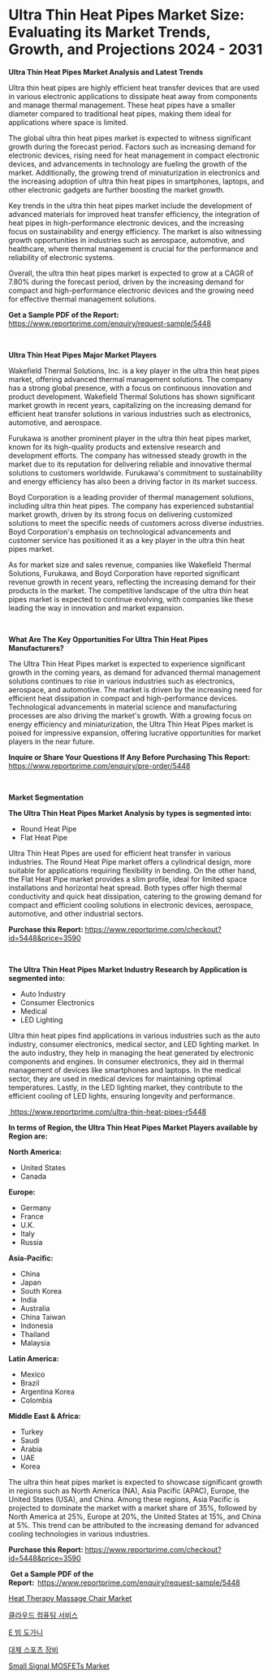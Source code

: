 <p><h1>Ultra Thin Heat Pipes Market Size: Evaluating its Market Trends, Growth, and Projections 2024 - 2031</h1></p><p><strong>Ultra Thin Heat Pipes Market Analysis and Latest Trends</strong></p>
<p><p>Ultra thin heat pipes are highly efficient heat transfer devices that are used in various electronic applications to dissipate heat away from components and manage thermal management. These heat pipes have a smaller diameter compared to traditional heat pipes, making them ideal for applications where space is limited.</p><p>The global ultra thin heat pipes market is expected to witness significant growth during the forecast period. Factors such as increasing demand for electronic devices, rising need for heat management in compact electronic devices, and advancements in technology are fueling the growth of the market. Additionally, the growing trend of miniaturization in electronics and the increasing adoption of ultra thin heat pipes in smartphones, laptops, and other electronic gadgets are further boosting the market growth.</p><p>Key trends in the ultra thin heat pipes market include the development of advanced materials for improved heat transfer efficiency, the integration of heat pipes in high-performance electronic devices, and the increasing focus on sustainability and energy efficiency. The market is also witnessing growth opportunities in industries such as aerospace, automotive, and healthcare, where thermal management is crucial for the performance and reliability of electronic systems.</p><p>Overall, the ultra thin heat pipes market is expected to grow at a CAGR of 7.80% during the forecast period, driven by the increasing demand for compact and high-performance electronic devices and the growing need for effective thermal management solutions.</p></p>
<p><strong>Get a Sample PDF of the Report:&nbsp;</strong> <a href="https://www.reportprime.com/enquiry/request-sample/5448">https://www.reportprime.com/enquiry/request-sample/5448</a></p>
<p>&nbsp;</p>
<p><strong>Ultra Thin Heat Pipes Major Market Players</strong></p>
<p><p>Wakefield Thermal Solutions, Inc. is a key player in the ultra thin heat pipes market, offering advanced thermal management solutions. The company has a strong global presence, with a focus on continuous innovation and product development. Wakefield Thermal Solutions has shown significant market growth in recent years, capitalizing on the increasing demand for efficient heat transfer solutions in various industries such as electronics, automotive, and aerospace.</p><p>Furukawa is another prominent player in the ultra thin heat pipes market, known for its high-quality products and extensive research and development efforts. The company has witnessed steady growth in the market due to its reputation for delivering reliable and innovative thermal solutions to customers worldwide. Furukawa's commitment to sustainability and energy efficiency has also been a driving factor in its market success.</p><p>Boyd Corporation is a leading provider of thermal management solutions, including ultra thin heat pipes. The company has experienced substantial market growth, driven by its strong focus on delivering customized solutions to meet the specific needs of customers across diverse industries. Boyd Corporation's emphasis on technological advancements and customer service has positioned it as a key player in the ultra thin heat pipes market.</p><p>As for market size and sales revenue, companies like Wakefield Thermal Solutions, Furukawa, and Boyd Corporation have reported significant revenue growth in recent years, reflecting the increasing demand for their products in the market. The competitive landscape of the ultra thin heat pipes market is expected to continue evolving, with companies like these leading the way in innovation and market expansion.</p></p>
<p>&nbsp;</p>
<p><strong>What Are The Key Opportunities For Ultra Thin Heat Pipes Manufacturers?</strong></p>
<p><p>The Ultra Thin Heat Pipes market is expected to experience significant growth in the coming years, as demand for advanced thermal management solutions continues to rise in various industries such as electronics, aerospace, and automotive. The market is driven by the increasing need for efficient heat dissipation in compact and high-performance devices. Technological advancements in material science and manufacturing processes are also driving the market's growth. With a growing focus on energy efficiency and miniaturization, the Ultra Thin Heat Pipes market is poised for impressive expansion, offering lucrative opportunities for market players in the near future.</p></p>
<p><strong>Inquire or Share Your Questions If Any Before Purchasing This Report:</strong> <a href="https://www.reportprime.com/enquiry/pre-order/5448">https://www.reportprime.com/enquiry/pre-order/5448</a></p>
<p>&nbsp;</p>
<p><strong>Market Segmentation</strong></p>
<p><strong>The Ultra Thin Heat Pipes Market Analysis by types is segmented into:</strong></p>
<p><ul><li>Round Heat Pipe</li><li>Flat Heat Pipe</li></ul></p>
<p><p>Ultra Thin Heat Pipes are used for efficient heat transfer in various industries. The Round Heat Pipe market offers a cylindrical design, more suitable for applications requiring flexibility in bending. On the other hand, the Flat Heat Pipe market provides a slim profile, ideal for limited space installations and horizontal heat spread. Both types offer high thermal conductivity and quick heat dissipation, catering to the growing demand for compact and efficient cooling solutions in electronic devices, aerospace, automotive, and other industrial sectors.</p></p>
<p><strong>Purchase this Report:&nbsp;</strong><a href="https://www.reportprime.com/checkout?id=5448&price=3590">https://www.reportprime.com/checkout?id=5448&price=3590</a></p>
<p>&nbsp;</p>
<p><strong>The Ultra Thin Heat Pipes Market Industry Research by Application is segmented into:</strong></p>
<p><ul><li>Auto Industry</li><li>Consumer Electronics</li><li>Medical</li><li>LED Lighting</li></ul></p>
<p><p>Ultra thin heat pipes find applications in various industries such as the auto industry, consumer electronics, medical sector, and LED lighting market. In the auto industry, they help in managing the heat generated by electronic components and engines. In consumer electronics, they aid in thermal management of devices like smartphones and laptops. In the medical sector, they are used in medical devices for maintaining optimal temperatures. Lastly, in the LED lighting market, they contribute to the efficient cooling of LED lights, ensuring longevity and performance.</p></p>
<p><a href="https://www.reportprime.com/ultra-thin-heat-pipes-r5448">&nbsp;https://www.reportprime.com/ultra-thin-heat-pipes-r5448</a></p>
<p><strong>In terms of Region, the Ultra Thin Heat Pipes Market Players available by Region are:</strong></p>
<p>
    <p> <strong> North America: </strong>
        <ul>
            <li>United States</li>
            <li>Canada</li>
        </ul>
        </p> 
    <p> <strong> Europe: </strong>
        <ul>
            <li>Germany</li>
            <li>France</li>
            <li>U.K.</li>
            <li>Italy</li>
            <li>Russia</li>
        </ul>
        </p> 
    <p> <strong> Asia-Pacific: </strong>
        <ul>
            <li>China</li>
            <li>Japan</li>
            <li>South Korea</li>
            <li>India</li>
            <li>Australia</li>
            <li>China Taiwan</li>
            <li>Indonesia</li>
            <li>Thailand</li>
            <li>Malaysia</li>
        </ul>
        </p> 
    <p> <strong> Latin America: </strong>
        <ul>
            <li>Mexico</li>
            <li>Brazil</li>
            <li>Argentina Korea</li>
            <li>Colombia</li>
        </ul>
        </p> 
    <p> <strong> Middle East & Africa: </strong>
        <ul>
            <li>Turkey</li>
            <li>Saudi</li>
            <li>Arabia</li>
            <li>UAE</li>
            <li>Korea</li>
        </ul>
    </p>
    </p>
<p><p>The ultra thin heat pipes market is expected to showcase significant growth in regions such as North America (NA), Asia Pacific (APAC), Europe, the United States (USA), and China. Among these regions, Asia Pacific is projected to dominate the market with a market share of 35%, followed by North America at 25%, Europe at 20%, the United States at 15%, and China at 5%. This trend can be attributed to the increasing demand for advanced cooling technologies in various industries.</p></p>
<p><strong>Purchase this Report: </strong><a href="https://www.reportprime.com/checkout?id=5448&price=3590">https://www.reportprime.com/checkout?id=5448&price=3590</a></p>
<p>&nbsp;<strong>Get a Sample PDF of the Report:&nbsp;&nbsp;</strong><a href="https://www.reportprime.com/enquiry/request-sample/5448">https://www.reportprime.com/enquiry/request-sample/5448</a></p>
<p><strong></strong></p>
<p><p><a href="https://medium.com/@obiemante_40648/global-heat-therapy-massage-chair-market-analysis-trends-forecasts-and-growth-opportunities-106d5e749403">Heat Therapy Massage Chair Market</a></p><p><a href="https://medium.com/@carolineparks354/%EC%A7%80%EC%97%AD-%EC%9C%A0%ED%98%95-software-as-a-service-platform-as-a-service-infrastructure-as-a-service-%EB%B0%8F-%EC%9D%91%EC%9A%A9-%ED%94%84%EB%A1%9C%EA%B7%B8%EB%9E%A8-4b39b9f69707">클라우드 컴퓨팅 서비스</a></p><p><a href="https://github.com/vss5505pa7z1p/Market-Research-Report-List-3/blob/main/437514659179.md">E 빔 도가니</a></p><p><a href="https://medium.com/@allisonkreiger/%EB%8C%80%EC%95%88-%EC%8A%A4%ED%8F%AC%EC%B8%A0-%EC%9E%A5%EB%B9%84-%EC%8B%9C%EC%9E%A5-%EA%B7%9C%EB%AA%A8%EB%8A%94-%EC%97%B0%ED%8F%89%EA%B7%A0-%EC%84%B1%EC%9E%A5%EB%A5%A0-14-8-%EB%A1%9C-%EC%A6%9D%EA%B0%80%ED%95%98%EA%B3%A0-%EC%9E%88%EC%9C%BC%EB%A9%B0-%EB%B3%B8-%EB%B3%B4%EA%B3%A0%EC%84%9C%EB%8A%94-%EC%8B%9C%EC%9E%A5-%EC%84%B8%EB%B6%84%ED%99%94-%EC%84%B1%EC%9E%A5-%EB%B0%8F-2024%EB%85%84%EB%B6%80%ED%84%B0-2031%EB%85%84%EA%B9%8C%EC%A7%80%EC%9D%98-%EC%98%88%EC%B8%A1-%EB%B6%84%EC%84%9D%EC%9D%84-%EB%8B%A4%EB%A3%B9%EB%8B%88%EB%8B%A4-59e51edb15e8">대체 스포츠 장비</a></p><p><a href="https://github.com/niyotibauri9/Market-Research-Report-List-1/blob/main/small-signal-mosfets-market.md">Small Signal MOSFETs Market</a></p></p>